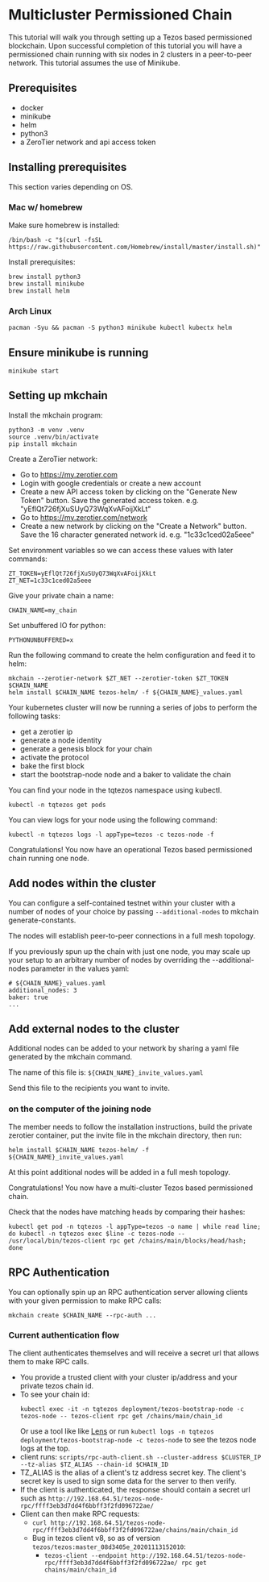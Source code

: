 # Multicluster Permissioned Chain

This tutorial will walk you through setting up a Tezos based
permissioned blockchain. Upon successful completion of this tutorial
you will have a permissioned chain running with six nodes in 2 clusters in a
peer-to-peer network. This tutorial assumes the use of Minikube.


## Prerequisites

* docker
* minikube
* helm
* python3
* a ZeroTier network and api access token

## Installing prerequisites

This section varies depending on OS.

### Mac w/ homebrew

Make sure homebrew is installed:

``` shell
/bin/bash -c "$(curl -fsSL https://raw.githubusercontent.com/Homebrew/install/master/install.sh)"
```

Install prerequisites:

``` shell
brew install python3
brew install minikube
brew install helm
```

### Arch Linux

```shell
pacman -Syu && pacman -S python3 minikube kubectl kubectx helm
```

## Ensure minikube is running

``` shell
minikube start
```

## Setting up mkchain

Install the mkchain program:

``` shell
python3 -m venv .venv
source .venv/bin/activate
pip install mkchain
```

Create a ZeroTier network:

* Go to https://my.zerotier.com
* Login with google credentials or create a new account
* Create a new API access token by clicking on the "Generate New
Token" button. Save the generated access token. e.g. "yEflQt726fjXuSUyQ73WqXvAFoijXkLt"
* Go to https://my.zerotier.com/network
* Create a new network by clicking on the "Create a Network"
button. Save the 16 character generated network
id. e.g. "1c33c1ced02a5eee"

Set environment variables so we can access these values with later commands:
``` shell
ZT_TOKEN=yEflQt726fjXuSUyQ73WqXvAFoijXkLt
ZT_NET=1c33c1ced02a5eee
```

Give your private chain a name:

``` shell
CHAIN_NAME=my_chain
```

Set unbuffered IO for python:

``` shell
PYTHONUNBUFFERED=x
```

Run the following command to create the helm configuration and feed it to helm:

``` shell
mkchain --zerotier-network $ZT_NET --zerotier-token $ZT_TOKEN $CHAIN_NAME
helm install $CHAIN_NAME tezos-helm/ -f ${CHAIN_NAME}_values.yaml
```

Your kubernetes cluster will now be running a series of jobs to
perform the following tasks:

* get a zerotier ip
* generate a node identity
* generate a genesis block for your chain
* activate the protocol
* bake the first block
* start the bootstrap-node node and a baker to validate the chain

You can find your node in the tqtezos namespace using kubectl.

``` shell
kubectl -n tqtezos get pods
```

You can view logs for your node using the following command:
``` shell
kubectl -n tqtezos logs -l appType=tezos -c tezos-node -f
```

Congratulations! You now have an operational Tezos based permissioned
chain running one node.

## Add nodes within the cluster

You can configure a self-contained testnet within your cluster with
a number of nodes of your choice by passing `--additional-nodes` to
mkchain generate-constants.

The nodes will establish peer-to-peer connections in a full mesh topology.

If you previously spun up the chain with just one node, you may scale
up your setup to an arbitrary number of nodes by overriding the 
--additional-nodes parameter in the values yaml:

```
# ${CHAIN_NAME}_values.yaml
additional_nodes: 3
baker: true
...
```

## Add external nodes to the cluster

Additional nodes can be added to your network by sharing a yaml file
generated by the mkchain command.

The name of this file is: `${CHAIN_NAME}_invite_values.yaml`

Send this file to the recipients you want to invite.

### on the computer of the joining node

The member needs to follow the installation instructions, build the private zerotier container, put the invite file in the mkchain directory, then run:

``` shell
helm install $CHAIN_NAME tezos-helm/ -f ${CHAIN_NAME}_invite_values.yaml
```

At this point additional nodes will be added in a full mesh
topology.

Congratulations! You now have a multi-cluster Tezos based permissioned
chain.

Check that the nodes have matching heads by comparing their hashes:

``` shell
kubectl get pod -n tqtezos -l appType=tezos -o name | while read line; do kubectl -n tqtezos exec $line -c tezos-node -- /usr/local/bin/tezos-client rpc get /chains/main/blocks/head/hash; done
```

## RPC Authentication
You can optionally spin up an RPC authentication server allowing clients with your given permission to make RPC calls:

```shell
mkchain create $CHAIN_NAME --rpc-auth ...
```

### Current authentication flow
The client authenticates themselves and will receive a secret url that allows them to make RPC calls.
- You provide a trusted client with your cluster ip/address and your private tezos chain id.
- To see your chain id:
  ```shell
  kubectl exec -it -n tqtezos deployment/tezos-bootstrap-node -c tezos-node -- tezos-client rpc get /chains/main/chain_id
  ```
  Or use a tool like like [Lens](https://k8slens.dev/) or run `kubectl logs -n tqtezos deployment/tezos-bootstrap-node -c tezos-node` to see the tezos node logs at the top.
- client runs: `scripts/rpc-auth-client.sh --cluster-address $CLUSTER_IP --tz-alias $TZ_ALIAS --chain-id $CHAIN_ID`
- TZ_ALIAS is the alias of a client's tz address secret key. The client's secret key is used to sign some data for the server to then verify.
- If the client is authenticated, the response should contain a secret url such as `http://192.168.64.51/tezos-node-rpc/ffff3eb3d7dd4f6bbff3f2fd096722ae/`
- Client can then make RPC requests:
  - `curl http://192.168.64.51/tezos-node-rpc/ffff3eb3d7dd4f6bbff3f2fd096722ae/chains/main/chain_id`
  - Bug in tezos client v8, so as of version `tezos/tezos:master_08d3405e_20201113152010`:
    - `tezos-client --endpoint http://192.168.64.51/tezos-node-rpc/ffff3eb3d7dd4f6bbff3f2fd096722ae/ rpc get chains/main/chain_id`
